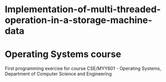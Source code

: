 # Implementation-of-multi-threaded-operation-in-a-storage-machine-data

# Operating Systems course
First programming exercise for course CSE/MYY601 - Operating Systems, Department of Computer Science and Engineering

